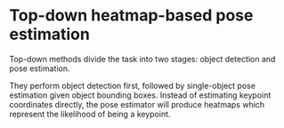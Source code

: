 # Top-down heatmap-based pose estimation

Top-down methods divide the task into two stages: object detection and pose estimation.

They perform object detection first, followed by single-object pose estimation given object bounding boxes.
Instead of estimating keypoint coordinates directly, the pose estimator will produce heatmaps which represent the
likelihood of being a keypoint.
